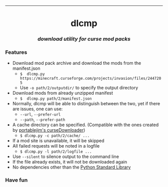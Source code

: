 ***

<h1 align="center">
	<b>dlcmp</b>
</h1>
<h3 align="center">
	<i>download utility for curse mod packs</i>
</h3>

### Features
* Download mod pack archive and download the mods from the manifest.json  
	* ```$  dlcmp.py https://minecraft.curseforge.com/projects/invasion/files/2447205```
	* Use ```-o path/2/outputdir/``` to specify the output directory
* Download mods from already unzipped manifest  
	* ```$  dlcmp.py path/2/manifest.json```
* Normally, dlcmp will be able to distinguish between the two, yet if there are issues, one can use:
	* ```--url```, ```--prefer-url```
	* ```--path```, ```--prefer-path```
* A cache directory can be specified. (Compatible with the ones created by [portablejim's curseDownloader](https://github.com/portablejim/curseDownloader))
	* ```$ dlcmp.py -c path/2/cache/ ...```
* If a mod site is unavailable, it will be skipped
* All failed requests will be noted in a logfile
	* ```$ dlcmp.py -l path/2/logfile ...```
* Use ```--silent``` to silence output to the command line
* If the file already exists, it will not be downloaded again  
* No dependencies other than the [Python Standard Library](https://docs.python.org/library/ "Python Standard Library")

### Have fun